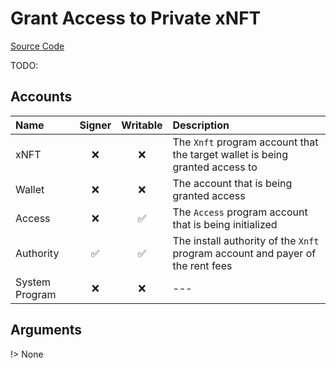 # Grant Access to Private xNFT

[Source Code](https://github.com/coral-xyz/xnft/blob/master/programs/xnft/src/instructions/grant_access.rs)

TODO:

## Accounts

| Name           | Signer | Writable | Description                                                                    |
| :------------- | :----: | :------: | :----------------------------------------------------------------------------- |
| xNFT           |   ❌    |    ❌     | The `Xnft` program account that the target wallet is being granted access to   |
| Wallet         |   ❌    |    ❌     | The account that is being granted access                                       |
| Access         |   ❌    |    ✅     | The `Access` program account that is being initialized                         |
| Authority      |   ✅    |    ✅     | The install authority of the `Xnft` program account and payer of the rent fees |
| System Program |   ❌    |    ❌     | ---                                                                            |

## Arguments

!> None
